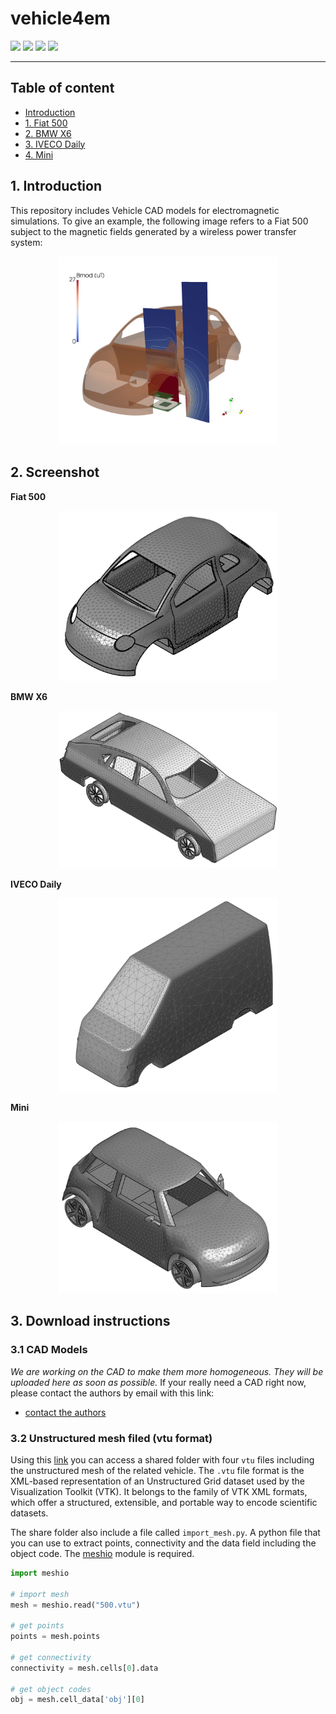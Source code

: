 # vehicle4em
![](https://img.shields.io/badge/open-source-blue)
![](https://img.shields.io/badge/license-MIT-blue)
![](https://img.shields.io/badge/CAD-Vehicle-blue)
![](https://img.shields.io/badge/Electromagnetic-Simulation-blue)
***

## Table of content
* [Introduction](https://github.com/cadema-PoliTO/vehicle4em#introduction)
* [1. Fiat 500](https://github.com/cadema-PoliTO/vehicle4em#1-fiat-500)
* [2. BMW X6](https://github.com/cadema-PoliTO/vehicle4em#2-bmw-x6)
* [3. IVECO Daily](https://github.com/cadema-PoliTO/vehicle4em#3-iveco-daily)
* [4. Mini](https://github.com/cadema-PoliTO/vehicle4em#4-mini)

## 1. Introduction
This repository includes Vehicle CAD models for electromagnetic simulations. To give an example, the following image refers to a Fiat 500 subject to the magnetic fields generated by a wireless power transfer system:

<p align="center">
<img src="./img/fiat500_field.png" width="350">
</p>


## 2. Screenshot

**Fiat 500**
<p align="center">
<img src="./img/fiat500.png" width="350">
</p>

**BMW X6**

<p align="center">
<img src="./img/bmwX6.png" width="350">
</p>

**IVECO Daily**

<p align="center">
<img src="./img/daily.png" width="350">
</p>

**Mini**

<p align="center">
<img src="./img/mini.png" width="350">
</p>

## 3. Download instructions

### 3.1 CAD Models

*We are working on the CAD to make them more homogeneous. They will be uploaded here as soon as possible.* If your really need a CAD right now, please contact the authors by email with this link:
* [contact the authors](mailto:fabio.freschi@polito.it,luca.giaccone@polito.it)


### 3.2 Unstructured mesh filed (vtu format)

 Using this [link](https://drive.google.com/drive/folders/1erye-jtA3xx1Um7UCCMqewos2cXu--xH?usp=sharing) you can access a shared folder with four `vtu` files including the unstructured mesh of the related vehicle. The `.vtu` file format is the XML-based representation of an Unstructured Grid dataset used by the Visualization Toolkit (VTK). It belongs to the family of VTK XML formats, which offer a structured, extensible, and portable way to encode scientific datasets.

 The share folder also include a file called `import_mesh.py`. A python file that you can use to extract points, connectivity and the data field including the object code. The [meshio](https://pypi.org/project/meshio/) module is required.

 ```python
 import meshio

# import mesh
mesh = meshio.read("500.vtu")

# get points
points = mesh.points

# get connectivity
connectivity = mesh.cells[0].data

# get object codes
obj = mesh.cell_data['obj'][0]
 ```




